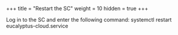 +++
title = "Restart the SC"
weight = 10
hidden = true
+++

Log in to the SC and enter the following command: 
    systemctl restart eucalyptus-cloud.service

